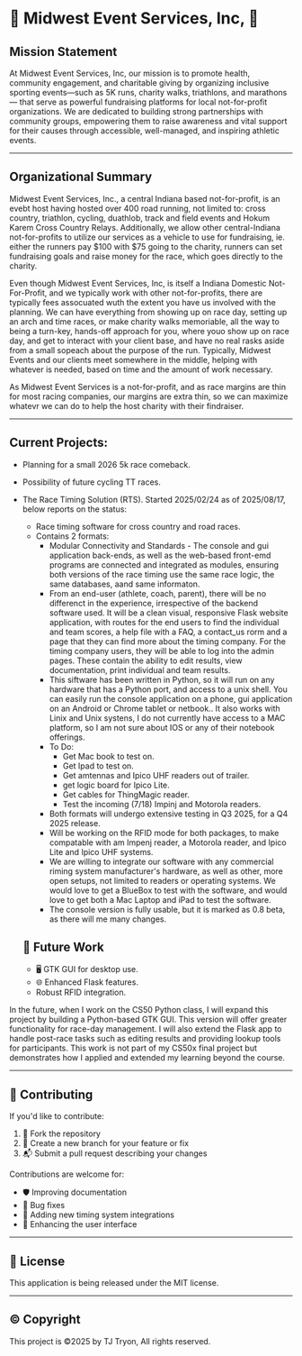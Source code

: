 # 🏁 Midwest Event Services, Inc, 🏁

## Mission Statement
At Midwest Event Services, Inc, our mission is to promote health, community engagement, and charitable giving by organizing inclusive sporting events—such as 5K runs, charity walks, 
triathlons, and marathons — that serve as powerful fundraising platforms for local not-for-profit organizations. We are dedicated to building strong partnerships with community groups, 
empowering them to raise awareness and vital support for their causes through accessible, well-managed, and inspiring athletic events.

---

## Organizational Summary
Midwest Event Services, Inc., a central Indiana based not-for-profit, is an evebt host having hosted over 400 road running, not limited to: cross country, triathlon, cycling,
duathlob, track and field events and Hokum Karem Cross Country Relays. Additionally, we allow other central-Indiana not-for-profits to utilize our services as a vehicle to
use for fundraising, ie. either the runners pay $100 with $75 going to the charity, runners can set fundraising goals and raise money for the race, which goes directly to the
charity.

Even though Midwest Event Services, Inc, is itself a Indiana Domestic Not-For-Profit, and we typically work with other not-for-profits, there are typically fees assocuated wuth
the extent you have us involved with the planning. We can have everything from showing up on race day, setting up an arch and time races, or make charity walks memoriable, all the
way to being a turn-key, hands-off approach for you, where youo show up on race day, and get to interact with your client base, and have no real rasks aside from a small sopeach
about the purpose of the run.  Typically, Midwest Events and our clients meet somewhere in the middle, helping with whatever is needed, based on time and the amount of work necessary.

As Midwest Event Services is a not-for-profit, and as race margins are thin for most racing companies, our margins are extra thin, so we can maximize whatevr we can do to help the
host charity with their findraiser.

---

## Current Projects:
- Planning for a small 2026 5k race comeback.
- Possibility of future cycling TT races.
  
- The Race Timing Solution (RTS). Started 2025/02/24 as of 2025/08/17, below reports on the status:
    - Race timing software for cross country and road races.
    - Contains 2 formats:
        - Modular Connectivity and Standards - The console and gui application back-ends, as well as the web-based front-emd programs are connected and integrated 
          as modules, ensuring both versions of the race timing use the same race logic, the same databases, aand same informaton.
        - From an end-user (athlete, coach, parent), there will be no differenct in the experience, irrespective of the backend software used. It will be a clean
          visual, responsive Flask website application, with routes for the end users to find the individual and team scores, a help file with a FAQ, a contact_us
          rorm and a page that they can find more about the timing company. For the timing company users, they will be able to log into the admin pages. These contain
          the ability to edit results, view documentation, print individual and team results.
        - This siftware has been written in Python, so it will run on any hardware that has a Python port, and access to a unix shell. You can easily run the console
          application on a phone, gui application on an Android or Chrome tablet or netbook.. It also works with Linix and Unix systens, I do not currently have access
          to a MAC platform, so I am not sure about IOS or any of their notebook offerings.
        - To Do:
            - Get Mac book to test on.
            - Get Ipad to test on.
            - Get amtennas and Ipico UHF readers out of trailer.
            - get logic board for Ipico Lite.
            - Get cables for ThingMagic reader. 
            - Test the incoming (7/18) Impinj and Motorola readers.   
        - Both formats will undergo extensive testing in Q3 2025, for a Q4 2025 release.
        - Will be working on the RFID mode for both packages, to make compatable with am Impenj reader, a Motorola reader, and Ipico Lite and Ipico UHF systems.
        - We are willing to integrate our software with any commercial riming system manufacturer's hardware, as well as other, more open setups, not limited to readers 
          or operating systems. We would love to get a BlueBox to test with the software, and would love to get both a Mac Laptop and iPad to test the software.
        - The console version is fully usable, but it is marked as 0.8 beta, as there will me many changes.
  ## 🚧 Future Work
    - 🖥️ GTK GUI for desktop use.
    - 🌐 Enhanced Flask features.
    - Robust RFID integration.

In the future, when I work on the CS50 Python class, I will expand this project by building a Python-based GTK GUI. This version will offer greater functionality for race-day management. 
I will also extend the Flask app to handle post-race tasks such as editing results and providing lookup tools for participants. This work is not part of my CS50x final project but demonstrates 
how I applied and extended my learning beyond the course.

---

## 🤝 Contributing

If you'd like to contribute:
1. 🍴 Fork the repository
2. 🌱 Create a new branch for your feature or fix
3. 📬 Submit a pull request describing your changes

Contributions are welcome for:
- 🛡️ Improving documentation
- 🐛 Bug fixes
- 🔗 Adding new timing system integrations
- 🎨 Enhancing the user interface

---

## 📝 License

This application is being released under the MIT license.

---

## ©️ Copyright

This project is &copy;2025 by TJ Tryon, All rights reserved.
